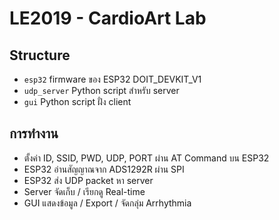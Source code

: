 ﻿# LE2019 - CardioArt Lab

## Structure
- `esp32` firmware ของ ESP32 DOIT_DEVKIT_V1
- `udp_server` Python script สำหรับ server
- `gui` Python script ฝั่ง client

## การทำงาน
- ตั้งค่า ID, SSID, PWD, UDP, PORT ผ่าน AT Command บน ESP32
- ESP32 อ่านสัญญาณจาก ADS1292R ผ่าน SPI
- ESP32 ส่ง UDP packet หา server
- Server จัดเก็บ / เรียกดู Real-time
- GUI แสดงข้อมูล / Export / จัดกลุ่ม Arrhythmia